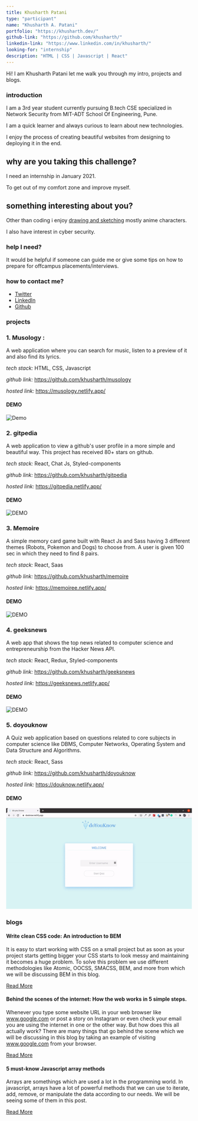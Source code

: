 ```yaml
---
title: Khusharth Patani
type: "participant"
name: "Khusharth A. Patani"
portfolio: "https://khusharth.dev/"
github-link: "https://github.com/khusharth/"
linkedin-link: "https://www.linkedin.com/in/khusharth/"
looking-for: "internship"
description: "HTML | CSS | Javascript | React"
---
```


Hi! I am Khusharth Patani let me walk you through my intro, projects and blogs.

### introduction

I am a 3rd year student currently pursuing B.tech CSE specialized in Network Security from MIT-ADT School Of Engineering, Pune.

I am a quick learner and always curious to learn about new technologies.

I enjoy the process of creating beautiful websites from designing to deploying it in the end. 

## why are you taking this challenge?

I need an internship in January 2021.

To get out of my comfort zone and improve myself.

## something interesting about you?

Other than coding i enjoy [drawing and sketching](https://www.instagram.com/khushu_zzz/) mostly anime characters.

I also have interest in cyber security.

### help I need?

It would be helpful if someone can guide me or give some tips on how to prepare for offcampus placements/interviews.

### how to contact me?

- [Twitter](https://twitter.com/khusharth19)
- [LinkedIn](https://www.linkedin.com/in/khusharth)
- [Github](https://github.com/khusharth/)

### projects

### 1. Musology : 
A web application where you can search for music, listen to a preview of it and also find its lyrics. 

_tech stack:_ HTML, CSS, Javascript

_github link:_ https://github.com/khusharth/musology

_hosted link:_ https://musology.netlify.app/

#### DEMO
![Demo](https://raw.githubusercontent.com/khusharth/musology/master/src/img/musology.gif)


### 2. gitpedia
A web application to view a github's user profile in a more simple and beautiful way. This project has received 80+ stars on github.

_tech stack:_ React, Chat Js, Styled-components

_github link:_ https://github.com/khusharth/gitpedia

_hosted link:_ https://gitpedia.netlify.app/

#### DEMO
![DEMO](https://raw.githubusercontent.com/khusharth/gitpedia/master/src/assets/demo.gif)

### 3. Memoire
A simple memory card game built with React Js and Sass having 3 different themes (Robots, Pokemon and Dogs) to choose from. A user is given 100 sec in which they need to find 8 pairs.

_tech stack:_ React, Saas

_github link:_ https://github.com/khusharth/memoire

_hosted link:_ https://memoiree.netlify.app/

#### DEMO
![DEMO](https://raw.githubusercontent.com/khusharth/Memoire/master/src/assets/memorie.gif)

### 4. geeksnews
A web app that shows the top news related to computer science and entrepreneurship from the Hacker News API.

_tech stack:_ React, Redux, Styled-components

_github link:_ https://github.com/khusharth/geeksnews

_hosted link:_ https://geeksnews.netlify.app/

#### DEMO
![DEMO](https://raw.githubusercontent.com/khusharth/geeksNews/master/src/assets/geeksnews.gif)

### 5. doyouknow
A Quiz web application based on questions related to core subjects in computer science like DBMS, Computer Networks, Operating System and Data Structure and Algorithms.

_tech stack:_ React, Sass

_github link:_ https://github.com/khusharth/doyouknow

_hosted link:_ https://douknow.netlify.app/

#### DEMO
![DEMO](https://raw.githubusercontent.com/khusharth/doyouknow/master/src/assets/doyouknow.gif)


### blogs

#### Write clean CSS code: An introduction to BEM 

It is easy to start working with CSS on a small project but as soon as your project starts getting bigger your CSS starts to look messy and maintaining it becomes a huge problem. To solve this problem we use different methodologies like Atomic, OOCSS, SMACSS, BEM, and more from which we will be discussing BEM in this blog.

[Read More](https://dev.to/khusharth/write-clean-css-code-an-introduction-to-bem-4j57)
#### Behind the scenes of the internet: How the web works in 5 simple steps. 

Whenever you type some website URL in your web browser like www.google.com or post a story on Instagram or even check your email you are using the internet in one or the other way. But how does this all actually work? There are many things that go behind the scene which we will be discussing in this blog by taking an example of visiting www.google.com from your browser.

[Read More](https://dev.to/khusharth/behind-the-scenes-of-the-internet-how-the-web-works-in-5-simple-steps-2pa0)
####  5 must-know Javascript array methods 

Arrays are somethings which are used a lot in the programming world. In javascript, arrays have a lot of powerful methods that we can use to iterate, add, remove, or manipulate the data according to our needs. We will be seeing some of them in this post.

[Read More](https://dev.to/khusharth/5-must-know-javascript-array-methods-524f)



